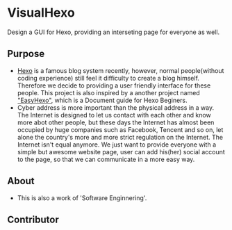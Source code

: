 # VisualHexo
Design a GUI for Hexo, providing an interseting page for everyone as well.

## Purpose 
- [Hexo](https://hexo.io/) is a famous blog system recently, however, normal people(without coding experience) still feel it difficulty to create a blog himself. Therefore we decide to providing a user friendly interface for these people. This project is also inspired by a another project named ["EasyHexo"](https://easyhexo.com/), which is a Document guide for Hexo Beginers.
- Cyber address is more important than the physical address in a way. The Internet is designed to let us contact with each other and know more abot other people, but these days the Internet has almost been occupied by huge companies such as Facebook, Tencent and so on, let alone the country's more and more strict regulation on the Internet. The Internet isn't equal anymore. We just want to provide everyone with a simple but awesome website page, user can add his(her) social account to the page, so that we can communicate in a more easy way.

## About
- This is also a work of 'Software Enginnering'. 

## Contributor


